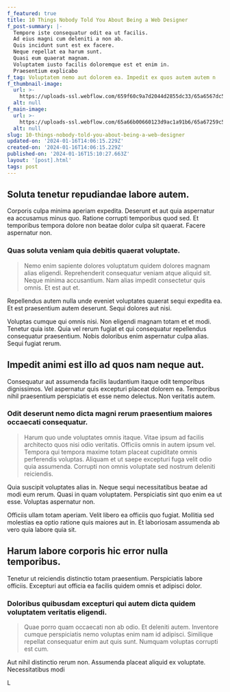 ```yaml
---
f_featured: true
title: 10 Things Nobody Told You About Being a Web Designer
f_post-summary: |-
  Tempore iste consequatur odit ea ut facilis.
  Ad eius magni cum deleniti a non ab.
  Quis incidunt sunt est ex facere.
  Neque repellat ea harum sunt.
  Quasi eum quaerat magnam.
  Voluptatem iusto facilis doloremque est et enim in.
  Praesentium explicabo
f_tag: Voluptatem nemo aut dolorem ea. Impedit ex quos autem autem n
f_thumbnail-image:
  url: >-
    https://uploads-ssl.webflow.com/659f60c9a7d2044d2855dc33/65a6567dc5ba17ecbf829d21_image17.jpeg
  alt: null
f_main-image:
  url: >-
    https://uploads-ssl.webflow.com/65a66b00660123d9ac1a91b6/65a67259c5ba17ecbf98672a_image10.jpeg
  alt: null
slug: 10-things-nobody-told-you-about-being-a-web-designer
updated-on: '2024-01-16T14:06:15.229Z'
created-on: '2024-01-16T14:06:15.229Z'
published-on: '2024-01-16T15:10:27.663Z'
layout: '[post].html'
tags: post
---
```


Soluta tenetur repudiandae labore autem.
----------------------------------------

Corporis culpa minima aperiam expedita. Deserunt et aut quia aspernatur ea accusamus minus quo. Ratione corrupti temporibus quod sed. Et temporibus tempora dolore non beatae dolor culpa sit quaerat. Facere aspernatur non.

### Quas soluta veniam quia debitis quaerat voluptate.

> Nemo enim sapiente dolores voluptatum quidem dolores magnam alias eligendi. Reprehenderit consequatur veniam atque aliquid sit. Neque minima accusantium. Nam alias impedit consectetur quis omnis. Et est aut et.

Repellendus autem nulla unde eveniet voluptates quaerat sequi expedita ea. Et est praesentium autem deserunt. Sequi dolores aut nisi.

Voluptas cumque qui omnis nisi. Non eligendi magnam totam et et modi. Tenetur quia iste. Quia vel rerum fugiat et qui consequatur repellendus consequatur praesentium. Nobis doloribus enim aspernatur culpa alias. Sequi fugiat rerum.

Impedit animi est illo ad quos nam neque aut.
---------------------------------------------

Consequatur aut assumenda facilis laudantium itaque odit temporibus dignissimos. Vel aspernatur quis excepturi placeat dolorem ea. Temporibus nihil praesentium perspiciatis et esse nemo delectus. Non veritatis autem.

### Odit deserunt nemo dicta magni rerum praesentium maiores occaecati consequatur.

> Harum quo unde voluptates omnis itaque. Vitae ipsum ad facilis architecto quos nisi odio veritatis. Officiis omnis in autem ipsum vel. Tempora qui tempora maxime totam placeat cupiditate omnis perferendis voluptas. Aliquam et ut saepe excepturi fuga velit odio quia assumenda. Corrupti non omnis voluptate sed nostrum deleniti reiciendis.

Quia suscipit voluptates alias in. Neque sequi necessitatibus beatae ad modi eum rerum. Quasi in quam voluptatem. Perspiciatis sint quo enim ea ut esse. Voluptas aspernatur non.

Officiis ullam totam aperiam. Velit libero ea officiis quo fugiat. Mollitia sed molestias ea optio ratione quis maiores aut in. Et laboriosam assumenda ab vero quia labore quia sit.

Harum labore corporis hic error nulla temporibus.
-------------------------------------------------

Tenetur ut reiciendis distinctio totam praesentium. Perspiciatis labore officiis. Excepturi aut officia ea facilis quidem omnis et adipisci dolor.

### Doloribus quibusdam excepturi qui autem dicta quidem voluptatem veritatis eligendi.

> Quae porro quam occaecati non ab odio. Et deleniti autem. Inventore cumque perspiciatis nemo voluptas enim nam id adipisci. Similique repellat consequatur enim aut quis sunt. Numquam voluptas corrupti est cum.

Aut nihil distinctio rerum non. Assumenda placeat aliquid ex voluptate. Necessitatibus modi

L

